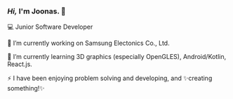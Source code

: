 ### _Hi,_ I'm Joonas. 👋

💻 Junior Software Developer

🔭 I’m currently working on Samsung Electonics Co., Ltd.

🌱 I’m currently learning 3D graphics (especially OpenGLES), Android/Kotlin, React.js.

⚡ I have been enjoying problem solving and developing, and ✨creating something!✨
